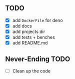 ## TODO

- [x] add `DockerFile` for deno
- [x] add docs
- [x] add projects dir
- [x] add tests + benches
- [x] add README.md

## Never-Ending TODO

- [ ] Clean up the code
